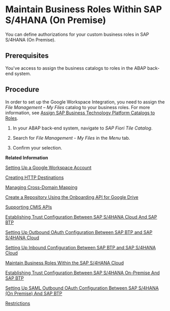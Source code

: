 <!-- loiod1999cfda251400f8e6146c7a73f3476 -->

# Maintain Business Roles Within SAP S/4HANA \(On Premise\)

You can define authorizations for your custom business roles in SAP S/4HANA \(On Premise\).



<a name="loiod1999cfda251400f8e6146c7a73f3476__prereq_vrv_qvb_55b"/>

## Prerequisites

You've access to assign the business catalogs to roles in the ABAP back-end system.



## Procedure

In order to set up the Google Workspace Integration, you need to assign the *File Management – My Files* catalog to your business roles. For more information, see [Assign SAP Business Technology Platform Catalogs to Roles](https://help.sap.com/docs/ABAP_PLATFORM_NEW/a7b390faab1140c087b8926571e942b7/71d59c77953542849a879a916b96214b.html?locale=en-US&version=202110.002).

1.  In your ABAP back-end system, navigate to *SAP Fiori Tile Catalog*.

2.  Search for *File Management - My Files* in the *Menu* tab.

3.  Confirm your selection.


**Related Information**  


[Setting Up a Google Workspace Account](setting-up-a-google-workspace-account-9670f69.md "Create your Google Workspace Account to connect to Document Management Service, Integration Option.")

[Creating HTTP Destinations](creating-http-destinations-2b04ac7.md "Create destinations in your SAP BTP subaccount to connect Google Drive with Document Management Service, Integration Option.")

[Managing Cross-Domain Mapping](managing-cross-domain-mapping-96d2d97.md "Manage cross-domain mapping if your domain is different from the Google Workspace domain.")

[Create a Repository Using the Onboarding API for Google Drive](create-a-repository-using-the-onboarding-api-for-google-drive-90faa8c.md "Create your repository to Document Management Service, Integration Option as it's required for establishing a connection with Google Drive.")

[Supporting CMIS APIs](supporting-cmis-apis-4288da6.md "Following is a list of all supported CMIS (Content Management Interoperability Services) REST APIs.")

[Establishing Trust Configuration Between SAP S/4HANA Cloud And SAP BTP](establishing-trust-configuration-between-sap-s-4hana-cloud-and-sap-btp-66f91a9.md "To establish SAML trust to the identity providers generated in the SAP S/4HANA Cloud, import the SAML identity provider metadata to the Cloud Foundry account.")

[Setting Up Outbound OAuth Configuration Between SAP BTP and SAP S/4HANA Cloud](setting-up-outbound-oauth-configuration-between-sap-btp-and-sap-s-4hana-cloud-26f9c07.md "Configure SAML Outbound OAuth configuration between SAP BTP and SAP S/4HANA Cloud.")

[Setting Up Inbound Configuration Between SAP BTP and SAP S/4HANA Cloud](setting-up-inbound-configuration-between-sap-btp-and-sap-s-4hana-cloud-5aa38f2.md "Configure Inbound configuration between SAP BTP and SAP S/4HANA Cloud.")

[Maintain Business Roles Within the SAP S/4HANA Cloud](maintain-business-roles-within-the-sap-s-4hana-cloud-091973b.md "Create and maintain business roles based on the selected business catalogs.")

[Establishing Trust Configuration Between SAP S/4HANA On-Premise And SAP BTP](establishing-trust-configuration-between-sap-s-4hana-on-premise-and-sap-btp-f64dcdb.md "To establish SAML trust to the identity providers generated in the SAP S/4HANA On-Premise, import the SAML identity provider metadata to the SAP BTP account.")

[Setting Up SAML Outbound OAuth Configuration Between SAP S/4HANA \(On Premise\) And SAP BTP](setting-up-saml-outbound-oauth-configuration-between-sap-s-4hana-on-premise-and-sap-btp-699a106.md "Configure SAML Outbound OAuth configuration between SAP S/4HANA (on premise) and SAP BTP.")

[Restrictions](restrictions-ed62ee4.md "The following is a list of various restrictions provided by Google Drive APIs to support Google Workspace Integration.")

